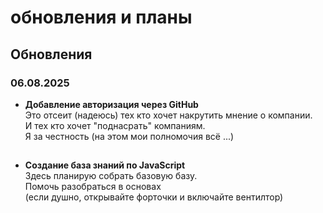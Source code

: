 # обновления и планы

## Обновления

### 06.08.2025

- **Добавление авторизация через GitHub**  
  Это отсеит (надеюсь) тех кто хочет накрутить мнение о компании.  
  И тех кто хочет "поднасрать" компаниям.  
  Я за честность (на этом мои полномочия всё ...)

##

- **Создание база знаний по JavaScript**  
  Здесь планирую собрать базовую базу.  
  Помочь разобраться в основах  
  (если душно, открывайте форточки и включайте вентилтор)
